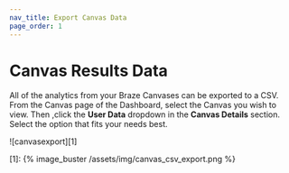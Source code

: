 ```yaml
---
nav_title: Export Canvas Data
page_order: 1
---
```


# Canvas Results Data

All of the analytics from your Braze Canvases can be exported to a CSV. From the Canvas page of the Dashboard, select the Canvas you wish to view. Then ,click the __User Data__ dropdown in the __Canvas Details__ section. Select the option that fits your needs best.

![canvasexport][1]

[1]: {% image_buster /assets/img/canvas_csv_export.png %}

